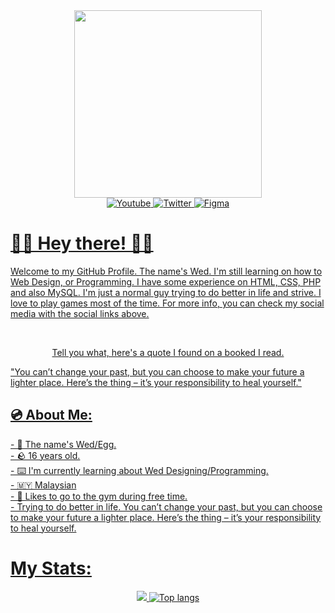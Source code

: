 <div align="center">
  <img height="300" src="https://github.com/user-attachments/assets/f6f99d36-2890-4269-b1ac-52fdc3318fcc">
</div>
<div align="center">
  <a href="https://www.youtube.com/@WedJusticeNoHack">
    <img alt="Youtube" src="https://img.shields.io/github/followers/YoCTEggy?style=for-the-badge&logo=youtube&label=youtube&labelColor=red&color=white">
  <a href="https://x.com/justicenohack">
    <img alt="Twitter" src="https://img.shields.io/github/followers/YoCTEggy?style=for-the-badge&logo=x&logoColor=white&&label=Twitter&Color=grey&color=black">
   <a href="https://www.figma.com/files/team/1362955819065984510/recents-and-sharing?fuid=1362955816876417733">
    <img alt="Figma" src="https://img.shields.io/github/followers/YoCTEggy?style=for-the-badge&logo=figma&logoColor=purple&label=Figma&labelColor=hotpink&color=white">
   </div>
      
<h1>👋🏻 Hey there! 👋🏻 </h1>
  <p>Welcome to my GitHub Profile. The name's Wed. I'm still learning on how to Web Design, or Programming. I have some experience on HTML, CSS, PHP and also MySQL. I'm just a normal guy trying to do better in life and strive. I love to play games most of the time. For more info, you can check my social media with the social links above.</p>

<br>

<p align="center">
  Tell you what, here's a quote I found on a booked I read. <br>
</p>
  "You can’t change your past, but you can choose to make your future a lighter place. Here’s the thing – it’s your responsibility to heal yourself."

<h2>💿 About Me:</h2>
<p>- 🐣 The name's Wed/Egg.<br>
  - 🪨 16 years old. <br>
  - ⌨️ I'm currently learning about Wed Designing/Programming. <br>
  - 🇲🇾 Malaysian <br>
  - 💪 Likes to go to the gym during free time. <br>
  - Trying to do better in life. 
  You can’t change your past, but you can choose to make your future a lighter place. Here’s the thing – it’s your responsibility to heal yourself.
</p>

<h1>My Stats:</h1>

<div align="center">
  <img src="https://github-readme-stats.vercel.app/api?username=YoCTEggy&show_icons=true">
  <img alt="Top langs" src="https://github-readme-stats.vercel.app/api/top-langs/?username=YoCTEggy&layout=compact&&langs_count=8"/>
</div>


